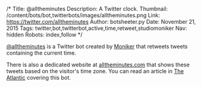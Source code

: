 /*
Title: @alltheminutes
Description: A Twitter clock.
Thumbnail: /content/bots/bot,twitterbots/images/alltheminutes.png
Link: https://twitter.com/alltheminutes
Author: botsheeter.py
Date: November 21, 2015
Tags: twitter,bot,twitterbot,active,time,retweet,studiomoniker
Nav: hidden
Robots: index,follow
*/

[@alltheminutes](https://twitter.com/alltheminutes) is a Twitter bot created by [Moniker](https://twitter.com/studiomoniker) that retweets tweets containing the current time.

There is also a dedicated website at [alltheminutes.com](http://alltheminutes.com/) that shows these tweets based on the visitor's time zone. You can read an article in [The Atlantic](http://www.theatlantic.com/technology/archive/2014/12/the-twitter-account-that-unravels-time/383462/) covering this bot.

